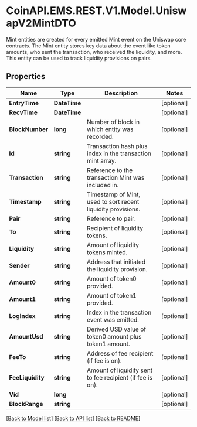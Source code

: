 # CoinAPI.EMS.REST.V1.Model.UniswapV2MintDTO
Mint entities are created for every emitted Mint event on the Uniswap core contracts. The Mint entity stores key data about the event like token amounts, who sent the transaction, who received the liquidity, and more. This entity can be used to track liquidity provisions on pairs.

## Properties

Name | Type | Description | Notes
------------ | ------------- | ------------- | -------------
**EntryTime** | **DateTime** |  | [optional] 
**RecvTime** | **DateTime** |  | [optional] 
**BlockNumber** | **long** | Number of block in which entity was recorded. | [optional] 
**Id** | **string** | Transaction hash plus index in the transaction mint array. | [optional] 
**Transaction** | **string** | Reference to the transaction Mint was included in. | [optional] 
**Timestamp** | **string** | Timestamp of Mint, used to sort recent liquidity provisions. | [optional] 
**Pair** | **string** | Reference to pair. | [optional] 
**To** | **string** | Recipient of liquidity tokens. | [optional] 
**Liquidity** | **string** | Amount of liquidity tokens minted. | [optional] 
**Sender** | **string** | Address that initiated the liquidity provision. | [optional] 
**Amount0** | **string** | Amount of token0 provided. | [optional] 
**Amount1** | **string** | Amount of token1 provided. | [optional] 
**LogIndex** | **string** | Index in the transaction event was emitted. | [optional] 
**AmountUsd** | **string** | Derived USD value of token0 amount plus token1 amount. | [optional] 
**FeeTo** | **string** | Address of fee recipient (if fee is on). | [optional] 
**FeeLiquidity** | **string** | Amount of liquidity sent to fee recipient (if fee is on). | [optional] 
**Vid** | **long** |  | [optional] 
**BlockRange** | **string** |  | [optional] 

[[Back to Model list]](../README.md#documentation-for-models) [[Back to API list]](../README.md#documentation-for-api-endpoints) [[Back to README]](../README.md)


